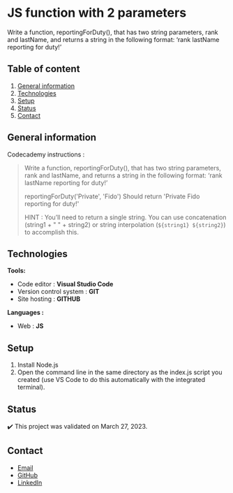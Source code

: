 # JS function with 2 parameters

Write a function, reportingForDuty(), that has two string parameters, rank and lastName, and returns a string in the following format: ‘rank lastName reporting for duty!’

## Table of content
1. [General information](#General-information)
2. [Technologies](#Technologies)
3. [Setup](#Setup)
4. [Status](#Status)
5. [Contact](#Contact)

## General information

Codecademy instructions :
> Write a function, reportingForDuty(), that has two string parameters, rank and lastName, and returns a string in the following format: ‘rank lastName reporting for duty!’
>
> reportingForDuty('Private', 'Fido') 
> Should return 'Private Fido reporting for duty!'
>
> HINT : You’ll need to return a single string. You can use concatenation (string1 + " " + string2) or string interpolation (`${string1} ${string2}`) to accomplish this.

## Technologies
**Tools:**
 * Code editor : **Visual Studio Code**
 * Version control system : **GIT**
 * Site hosting : **GITHUB**
  
**Languages :**
 * Web : **JS**
 
## Setup
1. Install Node.js
2. Open the command line in the same directory as the index.js script you created (use VS Code to do this automatically with the integrated terminal).

## Status
:heavy_check_mark: This project was validated on March 27, 2023.

## Contact
* [Email](mailto:charlene.hoareau@outlook.com)
* [GitHub](https://github.com/charlella)
* [LinkedIn](https://www.linkedin.com/in/charl%C3%A8ne-hoareau-0ab5b55b/)
